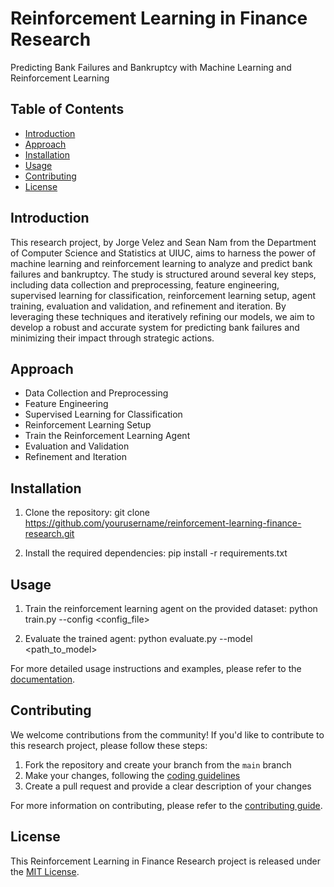 # Reinforcement Learning in Finance Research

Predicting Bank Failures and Bankruptcy with Machine Learning and Reinforcement Learning

## Table of Contents

- [Introduction](#introduction)
- [Approach](#approach)
- [Installation](#installation)
- [Usage](#usage)
- [Contributing](#contributing)
- [License](#license)

## Introduction

This research project, by Jorge Velez and Sean Nam from the Department of Computer Science and Statistics at UIUC, aims to harness the power of machine learning and reinforcement learning to analyze and predict bank failures and bankruptcy. The study is structured around several key steps, including data collection and preprocessing, feature engineering, supervised learning for classification, reinforcement learning setup, agent training, evaluation and validation, and refinement and iteration. By leveraging these techniques and iteratively refining our models, we aim to develop a robust and accurate system for predicting bank failures and minimizing their impact through strategic actions.

## Approach

- Data Collection and Preprocessing
- Feature Engineering
- Supervised Learning for Classification
- Reinforcement Learning Setup
- Train the Reinforcement Learning Agent
- Evaluation and Validation
- Refinement and Iteration

## Installation

1. Clone the repository:
git clone https://github.com/yourusername/reinforcement-learning-finance-research.git


2. Install the required dependencies:
pip install -r requirements.txt


## Usage

1. Train the reinforcement learning agent on the provided dataset:
python train.py --config <config_file>


2. Evaluate the trained agent:
python evaluate.py --model <path_to_model>


For more detailed usage instructions and examples, please refer to the [documentation](docs/README.md).

## Contributing

We welcome contributions from the community! If you'd like to contribute to this research project, please follow these steps:

1. Fork the repository and create your branch from the `main` branch
2. Make your changes, following the [coding guidelines](docs/CODING_GUIDELINES.md)
3. Create a pull request and provide a clear description of your changes

For more information on contributing, please refer to the [contributing guide](docs/CONTRIBUTING.md).

## License

This Reinforcement Learning in Finance Research project is released under the [MIT License](LICENSE).
